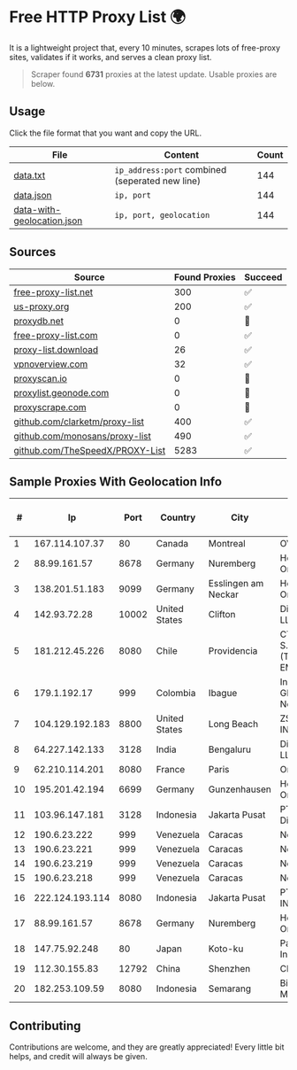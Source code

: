 
# Free HTTP Proxy List 🌍

It is a lightweight project that, every 10 minutes, scrapes lots of free-proxy sites, validates if it works, and serves a clean proxy list.


> Scraper found **6731** proxies at the latest update. Usable proxies are below.

## Usage

Click the file format that you want and copy the URL.


|File|Content|Count|
|----|-------|-----|
|[data.txt](https://raw.githubusercontent.com/themiralay/Proxy-List-World/master/data.txt)|`ip_address:port` combined (seperated new line)|144|
|[data.json](https://raw.githubusercontent.com/themiralay/Proxy-List-World/master/data.json)|`ip, port`|144|
|[data-with-geolocation.json](https://raw.githubusercontent.com/themiralay/Proxy-List-World/master/data-with-geolocation.json)|`ip, port, geolocation`|144|

## Sources

|Source|Found Proxies|Succeed|
|------|-------------|-------|
|[free-proxy-list.net](https://free-proxy-list.net)|300|✅|
|[us-proxy.org](https://www.us-proxy.org)|200|✅|
|[proxydb.net](http://proxydb.net)|0|🚫|
|[free-proxy-list.com](https://free-proxy-list.com/?page=&port=&type%5B%5D=http&type%5B%5D=https&up_time=0&search=Search)|0|✅|
|[proxy-list.download](https://www.proxy-list.download/HTTP)|26|✅|
|[vpnoverview.com](https://vpnoverview.com/privacy/anonymous-browsing/free-proxy-servers)|32|✅|
|[proxyscan.io](https://www.proxyscan.io)|0|🚫|
|[proxylist.geonode.com](https://proxylist.geonode.com/api/proxy-list?limit=300&page=1&sort_by=lastChecked&sort_type=desc&protocols=http,https)|0|🚫|
|[proxyscrape.com](https://api.proxyscrape.com/v2/?request=displayproxies&protocol=http&timeout=10000&country=all&ssl=all&anonymity=all)|0|🚫|
|[github.com/clarketm/proxy-list](https://raw.githubusercontent.com/clarketm/proxy-list/master/proxy-list-raw.txt)|400|✅|
|[github.com/monosans/proxy-list](https://raw.githubusercontent.com/monosans/proxy-list/main/proxies/http.txt)|490|✅|
|[github.com/TheSpeedX/PROXY-List](https://raw.githubusercontent.com/TheSpeedX/PROXY-List/master/http.txt)|5283|✅|


## Sample Proxies With Geolocation Info

|#|Ip|Port|Country|City|Internet Service Provider|
|-|--|----|-------|----|-------------------------|
|1|167.114.107.37|80|Canada|Montreal|OVH SAS|
|2|88.99.161.57|8678|Germany|Nuremberg|Hetzner Online GmbH|
|3|138.201.51.183|9099|Germany|Esslingen am Neckar|Hetzner Online GmbH|
|4|142.93.72.28|10002|United States|Clifton|DigitalOcean, LLC|
|5|181.212.45.226|8080|Chile|Providencia|CTC. CORP S.A. (TELEFONICA EMPRESAS)|
|6|179.1.192.17|999|Colombia|Ibague|InterNexa Global Network|
|7|104.129.192.183|8800|United States|Long Beach|ZSCALER, INC.|
|8|64.227.142.133|3128|India|Bengaluru|DigitalOcean, LLC|
|9|62.210.114.201|8080|France|Paris|Online SAS|
|10|195.201.42.194|6699|Germany|Gunzenhausen|Hetzner Online GmbH|
|11|103.96.147.181|3128|Indonesia|Jakarta Pusat|PT Era Awan Digital|
|12|190.6.23.222|999|Venezuela|Caracas|Net Uno|
|13|190.6.23.221|999|Venezuela|Caracas|Net Uno|
|14|190.6.23.219|999|Venezuela|Caracas|Net Uno|
|15|190.6.23.218|999|Venezuela|Caracas|Net Uno|
|16|222.124.193.114|8080|Indonesia|Jakarta Pusat|PT. TELKOM INDONESIA|
|17|88.99.161.57|8678|Germany|Nuremberg|Hetzner Online GmbH|
|18|147.75.92.248|80|Japan|Koto-ku|Packet Host, Inc.|
|19|112.30.155.83|12792|China|Shenzhen|China Mobile|
|20|182.253.109.59|8080|Indonesia|Semarang|Biznet Metronet|



## Contributing

Contributions are welcome, and they are greatly appreciated! Every
little bit helps, and credit will always be given.

